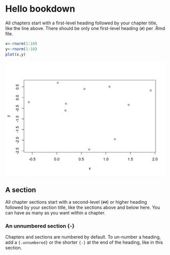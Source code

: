 # Hello bookdown 

All chapters start with a first-level heading followed by your chapter title, like the line above. There should be only one first-level heading (`#`) per .Rmd file.


```r
x<-rnorm(1:10)
y<-rnorm(1:10)
plot(x,y)
```

<img src="01-intro_files/figure-html/unnamed-chunk-1-1.png" width="672" />


## A section

All chapter sections start with a second-level (`##`) or higher heading followed by your section title, like the sections above and below here. You can have as many as you want within a chapter.

### An unnumbered section {-}

Chapters and sections are numbered by default. To un-number a heading, add a `{.unnumbered}` or the shorter `{-}` at the end of the heading, like in this section.
